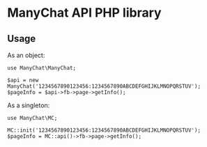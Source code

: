 # ManyChat API PHP library

## Usage

As an object:

    use ManyChat\ManyChat;
    
    $api = new ManyChat('1234567890123456:1234567890ABCDEFGHIJKLMNOPQRSTUV');
    $pageInfo = $api->fb->page->getInfo();

 As a singleton:

    use ManyChat\MC;
    
    MC::init('1234567890123456:1234567890ABCDEFGHIJKLMNOPQRSTUV');
    $pageInfo = MC::api()->fb->page->getInfo();


